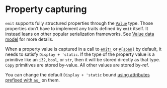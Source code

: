 # Property capturing

`emit` supports fully structured properties through the [`Value`](https://docs.rs/emit/1.0.1/emit/struct.Value.html) type. Those properties don't have to implement any traits defined by `emit` itself. It instead leans on other popular serialization frameworks. See [Value data model](./events.md#value-data-model) for more details.

When a property value is captured in a call to [`emit!`](https://docs.rs/emit/1.0.1/emit/macro.emit.html) or [`#[span]`](https://docs.rs/emit/1.0.1/emit/attr.span.html) by default, it needs to satisfy `Display + 'static`. If the type of the property value is a primitive like an `i32`, `bool`, or `str`, then it will be stored directly as that type. `Copy` primitives are stored by-value. All other values are stored by-ref.

You can change the default `Display + 'static` bound [using attributes prefixed with `as_`](https://docs.rs/emit/1.0.1/emit/attr.span.html?search=attr%3Aas_) on them.
